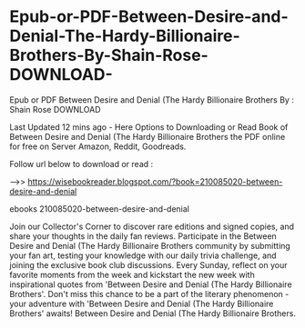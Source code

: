 # Epub-or-PDF-Between-Desire-and-Denial-The-Hardy-Billionaire-Brothers-By-Shain-Rose-DOWNLOAD-
Epub or PDF Between Desire and Denial (The Hardy Billionaire Brothers By : Shain Rose DOWNLOAD 

Last Updated 12 mins ago - Here Options to Downloading or Read Book of Between Desire and Denial (The Hardy Billionaire Brothers the PDF online for free on Server Amazon, Reddit, Goodreads.
 
Follow url below to download or read :
 
-->> https://wisebookreader.blogspot.com/?book=210085020-between-desire-and-denial
 
ebooks 210085020-between-desire-and-denial
 
Join our Collector's Corner to discover rare editions and signed copies, and share your thoughts in the daily fan reviews.
Participate in the Between Desire and Denial (The Hardy Billionaire Brothers community by submitting your fan art, testing your knowledge with our daily trivia challenge, and joining the exclusive book club discussions.
Every Sunday, reflect on your favorite moments from the week and kickstart the new week with inspirational quotes from 'Between Desire and Denial (The Hardy Billionaire Brothers'. Don't miss this chance to be a part of the literary phenomenon - your adventure with 'Between Desire and Denial (The Hardy Billionaire Brothers' awaits! Between Desire and Denial (The Hardy Billionaire Brothers.
